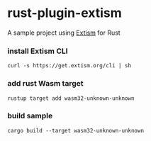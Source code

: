 # rust-plugin-extism

A sample project using [Extism](https://extism.org/) for Rust

### install Extism CLI

```shell
curl -s https://get.extism.org/cli | sh
```

### add rust Wasm target

```shell
rustup target add wasm32-unknown-unknown
```

### build sample

```shell
cargo build --target wasm32-unknown-unknown
```
